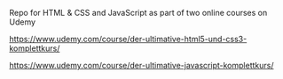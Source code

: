 Repo for HTML & CSS and JavaScript as part of two online courses on Udemy

https://www.udemy.com/course/der-ultimative-html5-und-css3-komplettkurs/

https://www.udemy.com/course/der-ultimative-javascript-komplettkurs/
